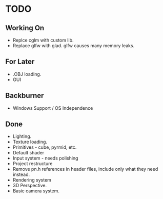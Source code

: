 # TODO

## Working On
* Replce cglm with custom lib.
* Replace glfw with glad. glfw causes many memory leaks.

## For Later
* .OBJ loading.
* GUI

## Backburner
* Windows Support / OS Independence

## Done
* Lighting.
* Texture loading.
* Primitives - cube, pyrmid, etc.
* Default shader
* Input system - needs polishing
* Project restructure
* Remove pn.h references in header files, include only what they need instead.
* Rendering system
* 3D Perspective.
* Basic camera system.

